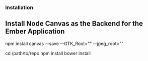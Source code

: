 ### Installation

Install Node Canvas as the Backend for the Ember Application
------------------------------------------------------------
npm install canvas --save --GTK_Root="" --jpeg_root=""

cd /path/to/repo
npm install
bower install

